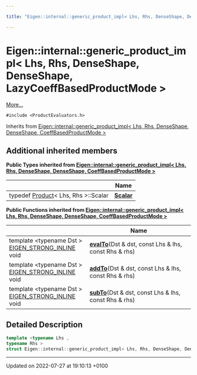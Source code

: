 ```yaml
---

title: "Eigen::internal::generic_product_impl< Lhs, Rhs, DenseShape, DenseShape, LazyCoeffBasedProductMode >"

---
```


# Eigen::internal::generic_product_impl< Lhs, Rhs, DenseShape, DenseShape, LazyCoeffBasedProductMode >



 [More...](#detailed-description)


`#include <ProductEvaluators.h>`

Inherits from [Eigen::internal::generic_product_impl< Lhs, Rhs, DenseShape, DenseShape, CoeffBasedProductMode >](http://example.org/classes/structeigen_1_1internal_1_1generic__product__impl_3_01lhs_00_01rhs_00_01denseshape_00_01densesha009076944cdf5cb731539adc56dab018/)

## Additional inherited members

**Public Types inherited from [Eigen::internal::generic_product_impl< Lhs, Rhs, DenseShape, DenseShape, CoeffBasedProductMode >](http://example.org/classes/structeigen_1_1internal_1_1generic__product__impl_3_01lhs_00_01rhs_00_01denseshape_00_01densesha009076944cdf5cb731539adc56dab018/)**

|                | Name           |
| -------------- | -------------- |
| typedef <a href="http://example.org/classes/classeigen_1_1product/">Product</a>< Lhs, Rhs >::Scalar | **[Scalar](http://example.org/classes/structeigen_1_1internal_1_1generic__product__impl_3_01lhs_00_01rhs_00_01denseshape_00_01densesha009076944cdf5cb731539adc56dab018/#typedef-scalar)**  |

**Public Functions inherited from [Eigen::internal::generic_product_impl< Lhs, Rhs, DenseShape, DenseShape, CoeffBasedProductMode >](http://example.org/classes/structeigen_1_1internal_1_1generic__product__impl_3_01lhs_00_01rhs_00_01denseshape_00_01densesha009076944cdf5cb731539adc56dab018/)**

|                | Name           |
| -------------- | -------------- |
| template <typename Dst \> <br><a href="http://example.org/files/macros_8h/#define-eigen-strong-inline">EIGEN_STRONG_INLINE</a> void | **[evalTo](http://example.org/classes/structeigen_1_1internal_1_1generic__product__impl_3_01lhs_00_01rhs_00_01denseshape_00_01densesha009076944cdf5cb731539adc56dab018/#function-evalto)**(Dst & dst, const Lhs & lhs, const Rhs & rhs) |
| template <typename Dst \> <br><a href="http://example.org/files/macros_8h/#define-eigen-strong-inline">EIGEN_STRONG_INLINE</a> void | **[addTo](http://example.org/classes/structeigen_1_1internal_1_1generic__product__impl_3_01lhs_00_01rhs_00_01denseshape_00_01densesha009076944cdf5cb731539adc56dab018/#function-addto)**(Dst & dst, const Lhs & lhs, const Rhs & rhs) |
| template <typename Dst \> <br><a href="http://example.org/files/macros_8h/#define-eigen-strong-inline">EIGEN_STRONG_INLINE</a> void | **[subTo](http://example.org/classes/structeigen_1_1internal_1_1generic__product__impl_3_01lhs_00_01rhs_00_01denseshape_00_01densesha009076944cdf5cb731539adc56dab018/#function-subto)**(Dst & dst, const Lhs & lhs, const Rhs & rhs) |


## Detailed Description

```cpp
template <typename Lhs ,
typename Rhs >
struct Eigen::internal::generic_product_impl< Lhs, Rhs, DenseShape, DenseShape, LazyCoeffBasedProductMode >;
```

-------------------------------

Updated on 2022-07-27 at 19:10:13 +0100